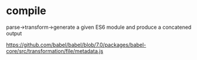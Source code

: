 # compile

parse->transform->generate a given ES6 module and produce a concatened output

https://github.com/babel/babel/blob/7.0/packages/babel-core/src/transformation/file/metadata.js
